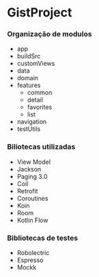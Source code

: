 # GistProject


### Organização de modulos

- app
- buildSrc
- customViews
- data
- domain
- features
  - common
  - detail
  - favorites
  - list
- navigation
- testUtils

### Biliotecas utilizadas

- View Model
- Jackson
- Paging 3.0
- Coil
- Retrofit
- Coroutines
- Koin
- Room
- Kotlin Flow

### Bibliotecas de testes

- Robolectric
- Espresso
- Mockk
